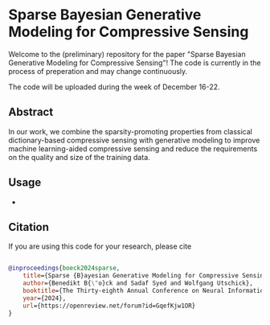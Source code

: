 # Sparse Bayesian Generative Modeling for Compressive Sensing

Welcome to the (preliminary) repository for the paper "Sparse Bayesian Generative Modeling for Compressive Sensing"! The code is currently in the process of preperation and may change continuously. 

The code will be uploaded during the week of December 16-22.

## Abstract

In our work, we combine the sparsity-promoting properties from classical dictionary-based compressive sensing with generative modeling to improve machine learning-aided compressive sensing and reduce the requirements on the quality and size of the training data. 

## Usage

-

## Citation
If you are using this code for your research, please cite

```bibtex

@inproceedings{boeck2024sparse,
	title={Sparse {B}ayesian Generative Modeling for Compressive Sensing},
	author={Benedikt B{\"o}ck and Sadaf Syed and Wolfgang Utschick},
	booktitle={The Thirty-eighth Annual Conference on Neural Information Processing Systems},
	year={2024},
	url={https://openreview.net/forum?id=GqefKjw1OR}
}
